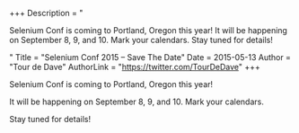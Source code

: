 +++
Description = "<p>Selenium Conf is coming to Portland, Oregon this year! It will be happening on September 8, 9, and 10. Mark your calendars. Stay tuned for details!</p>"
Title = "Selenium Conf 2015 – Save The Date"
Date = 2015-05-13
Author = "Tour de Dave"
AuthorLink = "https://twitter.com/TourDeDave"
+++

<p>Selenium Conf is coming to Portland, Oregon this year!</p>
<p>It will be happening on September 8, 9, and 10. Mark your calendars.</p>
<p>Stay tuned for details!</p>

